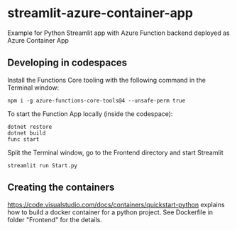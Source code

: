 # streamlit-azure-container-app
Example for Python Streamlit app with Azure Function backend deployed as Azure Container App

## Developing in codespaces

Install the Functions Core tooling with the following command in the Terminal window:

    npm i -g azure-functions-core-tools@4 --unsafe-perm true

To start the Function App locally (inside the codespace):

    dotnet restore
    dotnet build
    func start

Split the Terminal window, go to the Frontend directory and start Streamlit

    streamlit run Start.py

## Creating the containers

https://code.visualstudio.com/docs/containers/quickstart-python explains how to build a docker container for a python project. See Dockerfile in folder "Frontend" for the details.